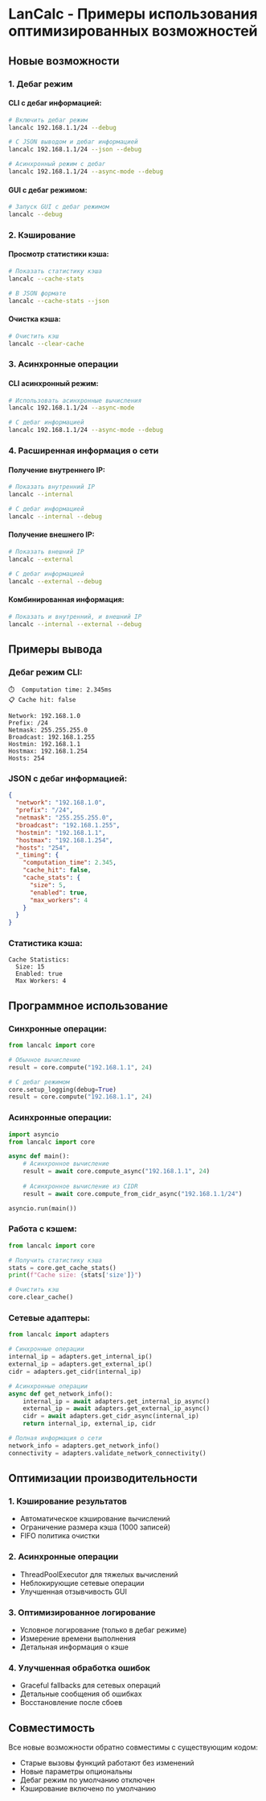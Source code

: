 # LanCalc - Примеры использования оптимизированных возможностей

## Новые возможности

### 1. Дебаг режим

#### CLI с дебаг информацией:
```bash
# Включить дебаг режим
lancalc 192.168.1.1/24 --debug

# С JSON выводом и дебаг информацией
lancalc 192.168.1.1/24 --json --debug

# Асинхронный режим с дебаг
lancalc 192.168.1.1/24 --async-mode --debug
```

#### GUI с дебаг режимом:
```bash
# Запуск GUI с дебаг режимом
lancalc --debug
```

### 2. Кэширование

#### Просмотр статистики кэша:
```bash
# Показать статистику кэша
lancalc --cache-stats

# В JSON формате
lancalc --cache-stats --json
```

#### Очистка кэша:
```bash
# Очистить кэш
lancalc --clear-cache
```

### 3. Асинхронные операции

#### CLI асинхронный режим:
```bash
# Использовать асинхронные вычисления
lancalc 192.168.1.1/24 --async-mode

# С дебаг информацией
lancalc 192.168.1.1/24 --async-mode --debug
```

### 4. Расширенная информация о сети

#### Получение внутреннего IP:
```bash
# Показать внутренний IP
lancalc --internal

# С дебаг информацией
lancalc --internal --debug
```

#### Получение внешнего IP:
```bash
# Показать внешний IP
lancalc --external

# С дебаг информацией
lancalc --external --debug
```

#### Комбинированная информация:
```bash
# Показать и внутренний, и внешний IP
lancalc --internal --external --debug
```

## Примеры вывода

### Дебаг режим CLI:
```
⏱️  Computation time: 2.345ms
📋 Cache hit: false

Network: 192.168.1.0
Prefix: /24
Netmask: 255.255.255.0
Broadcast: 192.168.1.255
Hostmin: 192.168.1.1
Hostmax: 192.168.1.254
Hosts: 254
```

### JSON с дебаг информацией:
```json
{
  "network": "192.168.1.0",
  "prefix": "/24",
  "netmask": "255.255.255.0",
  "broadcast": "192.168.1.255",
  "hostmin": "192.168.1.1",
  "hostmax": "192.168.1.254",
  "hosts": "254",
  "_timing": {
    "computation_time": 2.345,
    "cache_hit": false,
    "cache_stats": {
      "size": 5,
      "enabled": true,
      "max_workers": 4
    }
  }
}
```

### Статистика кэша:
```
Cache Statistics:
  Size: 15
  Enabled: true
  Max Workers: 4
```

## Программное использование

### Синхронные операции:
```python
from lancalc import core

# Обычное вычисление
result = core.compute("192.168.1.1", 24)

# С дебаг режимом
core.setup_logging(debug=True)
result = core.compute("192.168.1.1", 24)
```

### Асинхронные операции:
```python
import asyncio
from lancalc import core

async def main():
    # Асинхронное вычисление
    result = await core.compute_async("192.168.1.1", 24)
    
    # Асинхронное вычисление из CIDR
    result = await core.compute_from_cidr_async("192.168.1.1/24")

asyncio.run(main())
```

### Работа с кэшем:
```python
from lancalc import core

# Получить статистику кэша
stats = core.get_cache_stats()
print(f"Cache size: {stats['size']}")

# Очистить кэш
core.clear_cache()
```

### Сетевые адаптеры:
```python
from lancalc import adapters

# Синхронные операции
internal_ip = adapters.get_internal_ip()
external_ip = adapters.get_external_ip()
cidr = adapters.get_cidr(internal_ip)

# Асинхронные операции
async def get_network_info():
    internal_ip = await adapters.get_internal_ip_async()
    external_ip = await adapters.get_external_ip_async()
    cidr = await adapters.get_cidr_async(internal_ip)
    return internal_ip, external_ip, cidr

# Полная информация о сети
network_info = adapters.get_network_info()
connectivity = adapters.validate_network_connectivity()
```

## Оптимизации производительности

### 1. Кэширование результатов
- Автоматическое кэширование вычислений
- Ограничение размера кэша (1000 записей)
- FIFO политика очистки

### 2. Асинхронные операции
- ThreadPoolExecutor для тяжелых вычислений
- Неблокирующие сетевые операции
- Улучшенная отзывчивость GUI

### 3. Оптимизированное логирование
- Условное логирование (только в дебаг режиме)
- Измерение времени выполнения
- Детальная информация о кэше

### 4. Улучшенная обработка ошибок
- Graceful fallbacks для сетевых операций
- Детальные сообщения об ошибках
- Восстановление после сбоев

## Совместимость

Все новые возможности обратно совместимы с существующим кодом:
- Старые вызовы функций работают без изменений
- Новые параметры опциональны
- Дебаг режим по умолчанию отключен
- Кэширование включено по умолчанию